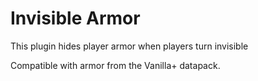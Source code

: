 # Invisible Armor

This plugin hides player armor when players turn invisible

Compatible with armor from the Vanilla+ datapack. 
